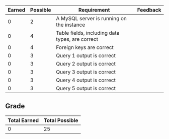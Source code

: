 | Earned | Possible | Requirement                                     | Feedback |
| ------ | -------- | ----------------------------------------------- | -------- |
| 0      | 2        | A MySQL server is running on the instance       |          |
| 0      | 4        | Table fields, including data types, are correct |          |
| 0      | 4        | Foreign keys are correct                        |          |
| 0      | 3        | Query 1 output is correct                       |          |
| 0      | 3        | Query 2 output is correct                       |          |
| 0      | 3        | Query 3 output is correct                       |          |
| 0      | 3        | Query 4 output is correct                       |          |
| 0      | 3        | Query 5 output is correct                       |          |

## Grade

| Total Earned | Total Possible |
| ------------ | -------------- |
| 0            | 25             |
